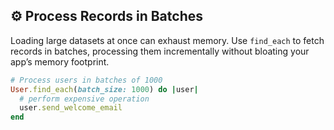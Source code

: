 ## ⚙️ Process Records in Batches
Loading large datasets at once can exhaust memory. Use `find_each` to fetch records in batches, processing them incrementally without bloating your app’s memory footprint.

```ruby
# Process users in batches of 1000
User.find_each(batch_size: 1000) do |user|
  # perform expensive operation
  user.send_welcome_email
end
```
